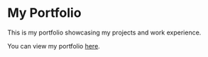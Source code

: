 # My Portfolio

This is my portfolio showcasing my projects and work experience.

You can view my portfolio [here](https://github.com/javedijk/.github.io).
